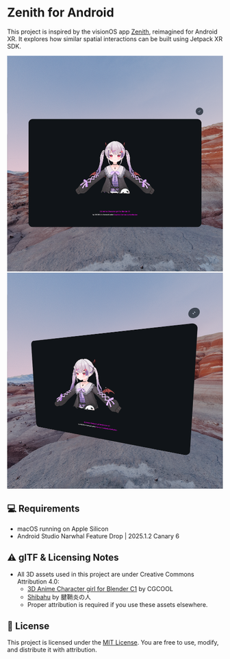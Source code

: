 # Zenith for Android
This project is inspired by the visionOS app [Zenith](https://github.com/AkkeyLab/zenith), reimagined for Android XR.
It explores how similar spatial interactions can be built using Jetpack XR SDK.

![sample-1](images/sample_1.png)
![sample-2](images/sample_2.png)

## 💻 Requirements
- macOS running on Apple Silicon
- Android Studio Narwhal Feature Drop | 2025.1.2 Canary 6

## ⚠️ glTF & Licensing Notes
- All 3D assets used in this project are under Creative Commons Attribution 4.0:
    - [3D Anime Character girl for Blender C1](https://skfb.ly/oyACQ) by CGCOOL
    - [Shibahu](https://skfb.ly/ovSrM) by 腱鞘炎の人
    - Proper attribution is required if you use these assets elsewhere.

## 🪪 License
This project is licensed under the [MIT License](LICENSE).
You are free to use, modify, and distribute it with attribution.
